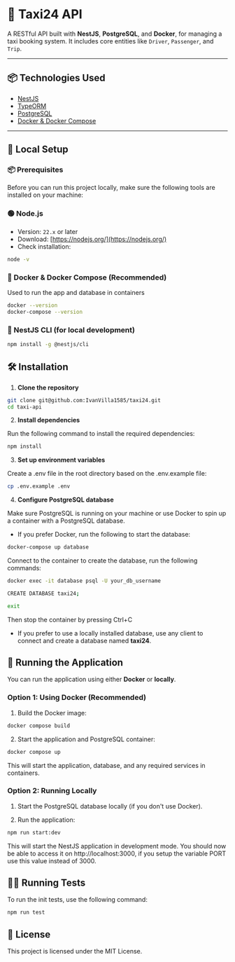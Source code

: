 # 🚖 Taxi24 API

A RESTful API built with **NestJS**, **PostgreSQL**, and **Docker**, for managing a taxi booking system. It includes core entities like `Driver`, `Passenger`, and `Trip`.

---

## 📦 Technologies Used

- [NestJS](https://nestjs.com/)
- [TypeORM](https://typeorm.io/)
- [PostgreSQL](https://www.postgresql.org/)
- [Docker & Docker Compose](https://www.docker.com/)

---

## 🚀 Local Setup

### 📦 Prerequisites

Before you can run this project locally, make sure the following tools are installed on your machine:

### 🟢 Node.js

- Version: `22.x` or later
- Download: [https://nodejs.org/](https://nodejs.org/)
- Check installation:

```bash
node -v
```

### 🐳 Docker & Docker Compose (Recommended)

Used to run the app and database in containers

```bash
docker --version
docker-compose --version
```

### 🚀 NestJS CLI (for local development)

```bash
npm install -g @nestjs/cli
```

## 🛠️ Installation

1. **Clone the repository**

```bash
git clone git@github.com:IvanVilla1585/taxi24.git
cd taxi-api
```

2. **Install dependencies**

Run the following command to install the required dependencies:

```bash
npm install
```

3. **Set up environment variables**

Create a .env file in the root directory based on the .env.example file:

```bash
cp .env.example .env
```

4. **Configure PostgreSQL database**

Make sure PostgreSQL is running on your machine or use Docker to spin up a container with a PostgreSQL database.

* If you prefer Docker, run the following to start the database:

```bash
docker-compose up database
```

Connect to the container to create the database, run the following commands:

```bash
docker exec -it database psql -U your_db_username

CREATE DATABASE taxi24;

exit
```

Then stop the container by pressing Ctrl+C

* If you prefer to use a locally installed database, use any client to connect and create a database named **taxi24**.

## 🚀 Running the Application

You can run the application using either **Docker** or **locally**.

### Option 1: Using Docker (Recommended)

1. Build the Docker image:

```bash
docker compose build
```

2. Start the application and PostgreSQL container:

```bash
docker compose up
```

This will start the application, database, and any required services in containers.

### Option 2: Running Locally

1. Start the PostgreSQL database locally (if you don't use Docker).

2. Run the application:

```bash
npm run start:dev
```

This will start the NestJS application in development mode. You should now be able to access it on http://localhost:3000, if you setup the variable PORT use this value instead of 3000.

## 🧑‍💻 Running Tests

To run the init tests, use the following command:

```bash
npm run test
```

## 📄 License

This project is licensed under the MIT License.
